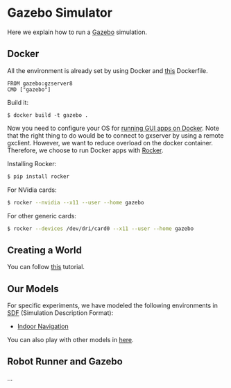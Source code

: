 # Gazebo Simulator

Here we explain how to run a [Gazebo](http://gazebosim.org/) simulation.

## Docker

All the environment is already set by using Docker and [this](https://hub.docker.com/_/gazebo) Dockerfile. 

```
FROM gazebo:gzserver8
CMD ["gazebo"]
```

Build it:

```
$ docker build -t gazebo .
```

Now you need to configure your OS for [running GUI apps on Docker](https://medium.com/@SaravSun/running-gui-applications-inside-docker-containers-83d65c0db110). Note that the right thing to do would be to connect to gxserver by using a remote gxclient. However, we want to reduce overload on the docker container. Therefore, we choose to run Docker apps with [Rocker](https://github.com/osrf/rocker).

Installing Rocker:
```bash
$ pip install rocker
```

For NVidia cards:
```bash
$ rocker --nvidia --x11 --user --home gazebo
```

For other generic cards:
```bash
$ rocker --devices /dev/dri/card0 --x11 --user --home gazebo
```


## Creating a World

You can follow [this](http://gazebosim.org/tutorials?tut=build_world) tutorial.

## Our Models

For specific experiments, we have modeled the following environments in [SDF](http://sdformat.org/) (Simulation Description Format):

- [Indoor Navigation](#)

You can also play with other models in [here](https://github.com/osrf/gazebo_models).

## Robot Runner and Gazebo

...
